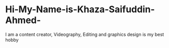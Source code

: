 # Hi-My-Name-is-Khaza-Saifuddin-Ahmed-
I am a content creator, Videography, Editing and graphics design is my best hobby 
